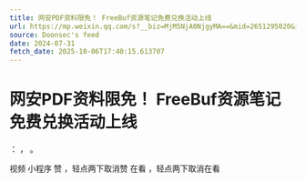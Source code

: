 ```yaml
---
title: 网安PDF资料限免！ FreeBuf资源笔记免费兑换活动上线
url: https://mp.weixin.qq.com/s?__biz=MjM5NjA0NjgyMA==&mid=2651295020&idx=1&sn=ce6d897ab6574fd7f150a7db2d0f6ebb
source: Doonsec's feed
date: 2024-07-31
fetch_date: 2025-10-06T17:40:15.613707
---
```


# 网安PDF资料限免！ FreeBuf资源笔记免费兑换活动上线

：
，
。

视频
小程序
赞
，轻点两下取消赞
在看
，轻点两下取消在看